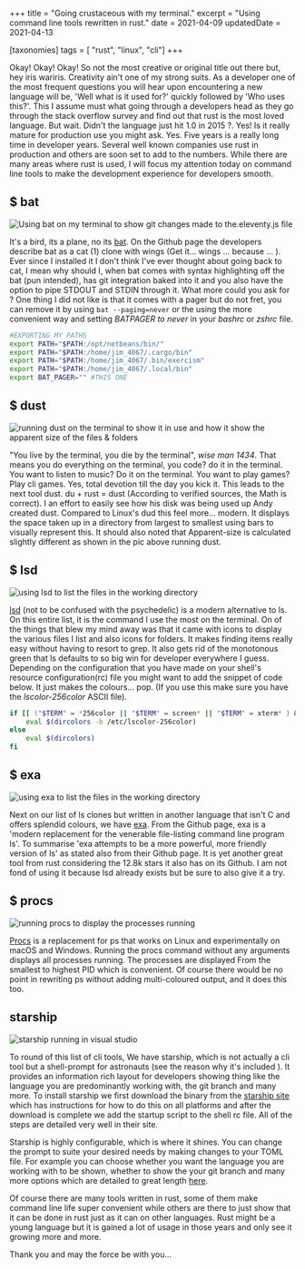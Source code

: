 +++
title = "Going crustaceous with my terminal."
excerpt = "Using command line tools rewritten in rust."
date = 2021-04-09
updatedDate = 2021-04-13

[taxonomies]
tags = [ "rust", "linux", "cli"]
+++

Okay! Okay! Okay! So not the most creative or original title out there but, hey iris wariris. Creativity ain't one of my strong suits. As a developer one of the most frequent questions you will hear upon encountering a new language will be, 'Well what is it used for?' quickly followed by 'Who uses this?'. This I assume must what going through a developers head as they go through the stack overflow survey and find out that rust is the most loved language. But wait. Didn't the language just hit 1.0 in 2015 ?. Yes! Is it really mature for production use you might ask. Yes. Five years is a really long time in developer years. Several well known companies use rust in production and others are soon set to add to the numbers. While there are many areas where rust is used, I will focus my attention today on command line tools to make the development experience for developers smooth.

<!-- more -->

## $ bat

![Using bat on my terminal to show git changes made to the.eleventy.js file](/going-crustaceous/bat-in-action.png)

<!-- ![Photograph of Dio.](/11r/uploads/bat-in-action.png 'Holy Diver') -->

It's a bird, its a plane, no its [bat](https://github.com/sharkdp/bat). On the Github page the developers describe bat as a cat (1) clone with wings (Get it... wings ... because ... ). Ever since I installed it I don't think I've ever thought about going back to cat, I mean why should I, when bat comes with syntax highlighting off the bat (pun intended), has git integration baked into it and you also have the option to pipe STDOUT and STDIN through it. What more could you ask for ? One thing I did not like is that it comes with a pager but do not fret, you can remove it by using `bat --paging=never` or the using the more convenient way and setting _BATPAGER to never_ in your _bashrc_ or _zshrc_ file.

```bash
#EXPORTING MY PATHS
export PATH="$PATH:/opt/netbeans/bin/"
export PATH="$PATH:/home/jim_4067/.cargo/bin"
export PATH="$PATH:/home/jim_4067/.bin/exercism"
export PATH="$PATH:/home/jim_4067/.local/bin"
export BAT_PAGER="" #THIS ONE
```

## $ dust

![running dust on the terminal to show it in use and how it show the apparent size of the files & folders](/going-crustaceous/dust-in-action.png)

"You live by the terminal, you die by the terminal", _wise man 1434_. That means you do everything on the terminal, you code? do it in the terminal. You want to listen to music? Do it on the terminal. You want to play games? Play cli games. Yes, total devotion till the day you kick it. This leads to the next tool dust. du + rust = dust (According to verified sources, the Math is correct). I an effort to easily see how his disk was being used up Andy created dust. Compared to Linux's dud this feel more... modern. It displays the space taken up in a directory from largest to smallest using bars to visually represent this. It should also noted that Apparent-size is calculated slightly different as shown in the pic above running dust.

## $ lsd

![using lsd to list the files in the working directory](/going-crustaceous/lsd-in-action.png)

[lsd](https://github.com/Peltoche/lsd) (not to be confused with the psychedelic) is a modern alternative to ls. On this entire list, it is the command I use the most on the terminal. On of the things that blew my mind away was that it came with icons to display the various files I list and also icons for folders. It makes finding items really easy without having to resort to grep. It also gets rid of the monotonous green that ls defaults to so big win for developer everywhere I guess. Depending on the configuration that you have made on your shell's resource configuration(rc) file you might want to add the snippet of code below. It just makes the colours... pop. (If you use this make sure you have the _lscolor-256color_ ASCII file).

```bash
if [[ ("$TERM" = *256color || "$TERM" = screen* || "$TERM" = xterm* ) && -f /etc/lscolor-256color ]]; then
    eval $(dircolors -b /etc/lscolor-256color)
else
    eval $(dircolors)
fi
```

## $ exa

![using exa to list the files in the working directory](/going-crustaceous/exa-in-action.png)

Next on our list of ls clones but written in another language that isn't C and offers splendid colours, we have [exa](https://github.com/ogham/exa). From the Github page, exa is a 'modern replacement for the venerable file-listing command line program ls'. To summarise 'exa attempts to be a more powerful, more friendly version of ls' as stated also from their Github page. It is yet another great tool from rust considering the 12.8k stars it also has on its Github. I am not fond of using it because lsd already exists but be sure to also give it a try.

## $ procs

![running procs to display the processes running](/going-crustaceous/procs-in-action.png)

[Procs](https://github.com/dalance/procs) is a replacement for ps that works on Linux and experimentally on macOS and Windows. Running the procs command without any arguments displays all processes running. The processes are displayed From the smallest to highest PID which is convenient. Of course there would be no point in rewriting ps without adding multi-coloured output, and it does this too.

## starship

![starship running in visual studio](/going-crustaceous/starship-in-action.png)

To round of this list of cli tools, We have starship, which is not actually a cli tool but a shell-prompt for astronauts (see the reason why it's included ). It provides an information rich layout for developers showing thing like the language you are predominantly working with, the git branch and many more. To install starship we first download the binary from the [starship site](https://starship.rs/) which has instructions for how to do this on all platforms and after the download is complete we add the startup script to the shell rc file. All of the steps are detailed very well in their site.

Starship is highly configurable, which is where it shines. You can change the prompt to suite your desired needs by making changes to your TOML file. For example you can choose whether you want the language you are working with to be shown, whether to show the your git branch and many more options which are detailed to great length [here](https://starship.rs/config/#prompt).

Of course there are many tools written in rust, some of them make command line life super convenient while others are there to just show that it can be done in rust just as it can on other languages. Rust might be a young language but it is gained a lot of usage in those years and only see it growing more and more.

Thank you and may the force be with you...
